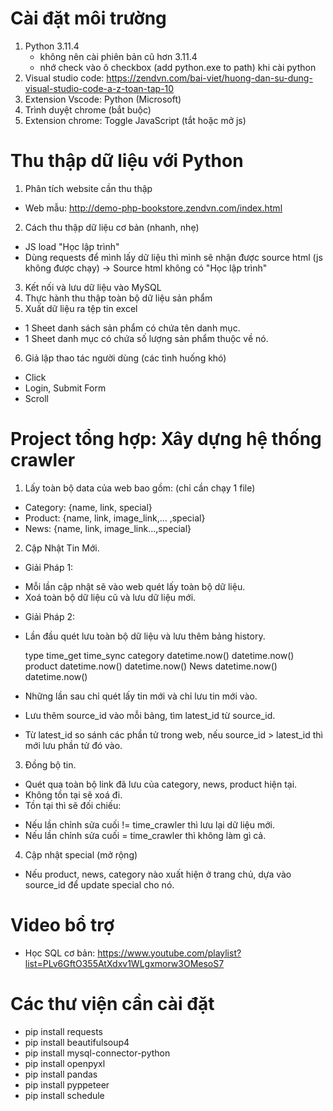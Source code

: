 # Cài đặt môi trường
1. Python 3.11.4 
    - không nên cài phiên bản cũ hơn 3.11.4
    - nhớ check vào ô checkbox (add python.exe to path) khi cài python
2. Visual studio code: https://zendvn.com/bai-viet/huong-dan-su-dung-visual-studio-code-a-z-toan-tap-10
3. Extension Vscode: Python (Microsoft)
4. Trình duyệt chrome (bắt buộc)
5. Extension chrome: Toggle JavaScript (tắt hoặc mở js)

# Thu thập dữ liệu với Python
1. Phân tích website cần thu thập
- Web mẫu: http://demo-php-bookstore.zendvn.com/index.html
2. Cách thu thập dữ liệu cơ bản (nhanh, nhẹ)
- JS load "Học lập trình"
- Dùng requests để mình lấy dữ liệu thì mình sẽ nhận được source html (js không được chạy)
-> Source html không có "Học lập trình"
3. Kết nối và lưu dữ liệu vào MySQL
4. Thực hành thu thập toàn bộ dữ liệu sản phẩm
5. Xuất dữ liệu ra tệp tin excel
- 1 Sheet danh sách sản phẩm có chứa tên danh mục.
- 1 Sheet danh mục có chứa số lượng sản phẩm thuộc về nó.
6. Giả lập thao tác người dùng (các tình huống khó)
- Click
- Login, Submit Form
- Scroll

# Project tổng hợp: Xây dựng hệ thống crawler

1. Lấy toàn bộ data của web bao gồm: (chỉ cần chạy 1 file)
- Category: {name, link, special}
- Product: {name, link, image_link,... ,special}
- News: {name, link, image_link...,special}

2. Cập Nhật Tin Mới.

- Giải Pháp 1: 
+ Mỗi lần cập nhật sẽ vào web quét lấy toàn bộ dữ liệu.
+ Xoá toàn bộ dữ liệu cũ và lưu dữ liệu mới.

- Giải Pháp 2:
+ Lần đầu quét lưu toàn bộ dữ liệu và lưu thêm bảng history.

    type          time_get           time_sync
    category    datetime.now()     datetime.now()
    product     datetime.now()     datetime.now()
    News        datetime.now()     datetime.now()

+ Những lần sau chỉ quét lấy tin mới và chỉ lưu tin mới vào.

+ Lưu thêm source_id vào mỗi bảng, tìm latest_id từ source_id.

+ Từ latest_id so sánh các phần tử trong web, nếu source_id > latest_id thì mới lưu phần tử đó vào.

3. Đồng bộ tin.
- Quét qua toàn bộ link đã lưu của category, news, product hiện tại.
- Không tồn tại sẽ xoá đi.
- Tồn tại thì sẽ đối chiếu:
+ Nếu lần chỉnh sửa cuối != time_crawler thì lưu lại dữ liệu mới.
+ Nếu lần chỉnh sửa cuối = time_crawler thì không làm gì cả.

4. Cập nhật special (mở rộng)
+ Nếu product, news, category nào xuất hiện ở trang chủ, dựa vào source_id để update special cho nó.

# Video bổ trợ
- Học SQL cơ bản: https://www.youtube.com/playlist?list=PLv6GftO355AtXdxv1WLgxmorw3OMesoS7

# Các thư viện cần cài đặt
- pip install requests
- pip install beautifulsoup4
- pip install mysql-connector-python
- pip install openpyxl
- pip install pandas
- pip install pyppeteer
- pip install schedule